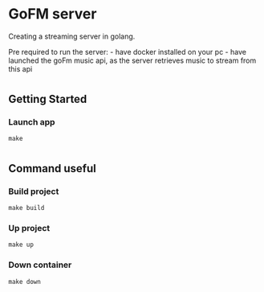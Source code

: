# GoFM server

Creating a streaming server in golang.

Pre required to run the server:
    - have docker installed on your pc
    - have launched the goFm music api, 
        as the server retrieves music to stream from this api

#

## Getting Started

### Launch app

```
make
```

#

## Command useful

### Build project

```
make build
```

### Up project

```
make up
```

### Down container

```
make down
```
